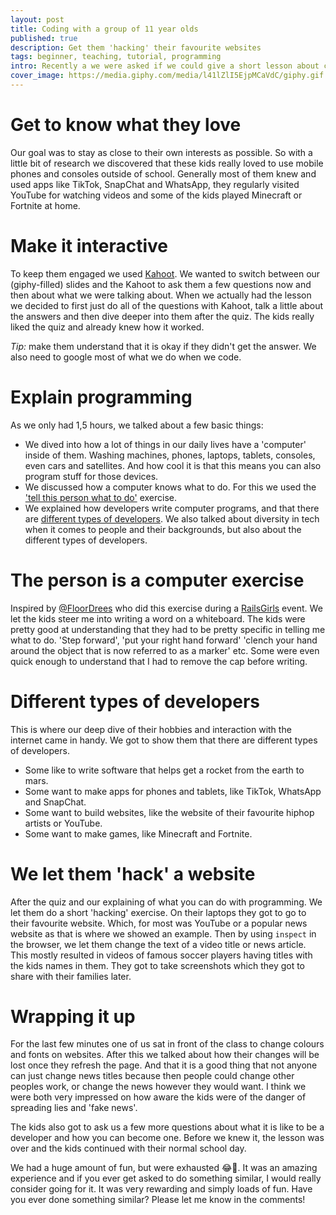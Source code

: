 ```yaml
---
layout: post
title: Coding with a group of 11 year olds
published: true
description: Get them 'hacking' their favourite websites
tags: beginner, teaching, tutorial, programming
intro: Recently a we were asked if we could give a short lesson about coding to a group of 11 year olds in primary school. So my colleague and me started preparing a 1,5 hour workshop with the goal of showing the kids how much fun programming could be. This is the story of how it went.
cover_image: https://media.giphy.com/media/l41lZlI5EjpMCaVdC/giphy.gif
---
```


# Get to know what they love
Our goal was to stay as close to their own interests as possible. So with a little bit of research we discovered that these kids really loved to use mobile phones and consoles outside of school. Generally most of them knew and used apps like TikTok, SnapChat and WhatsApp, they regularly visited YouTube for watching videos and some of the kids played Minecraft or Fortnite at home.

# Make it interactive
To keep them engaged we used [Kahoot](https://kahoot.com/). We wanted to switch between our (giphy-filled) slides and the Kahoot to ask them a few questions now and then about what we were talking about. When we actually had the lesson we decided to first just do all of the questions with Kahoot, talk a little about the answers and then dive deeper into them after the quiz. The kids really liked the quiz and already knew how it worked.

*Tip:* make them understand that it is okay if they didn't get the answer. We also need to google most of what we do when we code.

# Explain programming
As we only had 1,5 hours, we talked about a few basic things:

* We dived into how a lot of things in our daily lives have a 'computer' inside of them. Washing machines, phones, laptops, tablets, consoles, even cars and satellites. And how cool it is that this means you can also program stuff for those devices.
* We discussed how a computer knows what to do. For this we used the ['tell this person what to do'](#the-person-is-a-computer-exercise) exercise.
* We explained how developers write computer programs, and that there are [different types of developers](#different-types-of-developers). We also talked about diversity in tech when it comes to people and their backgrounds, but also about the different types of developers.

# The person is a computer exercise
Inspired by [@FloorDrees](https://twitter.com/FloorDrees) who did this exercise during a [RailsGirls](http://www.railsgirls.com) event. We let the kids steer me into writing a word on a whiteboard. The kids were pretty good at understanding that they had to be pretty specific in telling me what to do. 'Step forward', 'put your right hand forward' 'clench your hand around the object that is now referred to as a marker' etc. Some were even quick enough to understand that I had to remove the cap before writing.

# Different types of developers
This is where our deep dive of their hobbies and interaction with the internet came in handy. We got to show them that there are different types of developers.
* Some like to write software that helps get a rocket from the earth to mars.
* Some want to make apps for phones and tablets, like TikTok, WhatsApp and SnapChat.
* Some want to build websites, like the website of their favourite hiphop artists or YouTube.
* Some want to make games, like Minecraft and Fortnite.


# We let them 'hack' a website
After the quiz and our explaining of what you can do with programming. We let them do a short 'hacking' exercise. On their laptops they got to go to their favourite website. Which, for most was YouTube or a popular news website as that is where we showed an example. Then by using `inspect` in the browser, we let them change the text of a video title or news article. This mostly resulted in videos of famous soccer players having titles with the kids names in them. They got to take screenshots which they got to share with their families later.

# Wrapping it up
For the last few minutes one of us sat in front of the class to change colours and fonts on websites. After this we talked about how their changes will be lost once they refresh the page. And that it is a good thing that not anyone can just change news titles because then people could change other peoples work, or change the news however they would want. I think we were both very impressed on how aware the kids were of the danger of spreading lies and 'fake news'.

The kids also got to ask us a few more questions about what it is like to be a developer and how you can become one. Before we knew it, the lesson was over and the kids continued with their normal school day.

We had a huge amount of fun, but were exhausted 😂🥳. It was an amazing experience and if you ever get asked to do something similar, I would really consider going for it. It was very rewarding and simply loads of fun. Have you ever done something similar? Please let me know in the comments!


